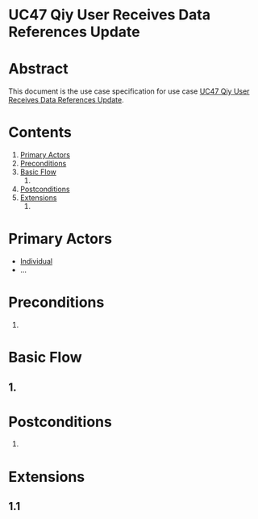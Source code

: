 # UC47 Qiy User Receives Data References Update

# Abstract

This document is the use case specification for use case [UC47 Qiy User Receives Data References Update](UC47%20Qiy%20User%20Receives%20Data%20References%20Update.md).

# Contents


1. [Primary Actors](#primary-actors)
1. [Preconditions](#preconditions)
1. [Basic Flow](#basic-flow)
	1. [](#1-)
1. [Postconditions](#postconditions)
1. [Extensions](#extensions)
	1. [](#11-)

# Primary Actors

* [Individual](../Definitions.md#individual)
* ...

# Preconditions

1.

# Basic Flow

## 1. 

# Postconditions

1.

# Extensions

## 1.1

